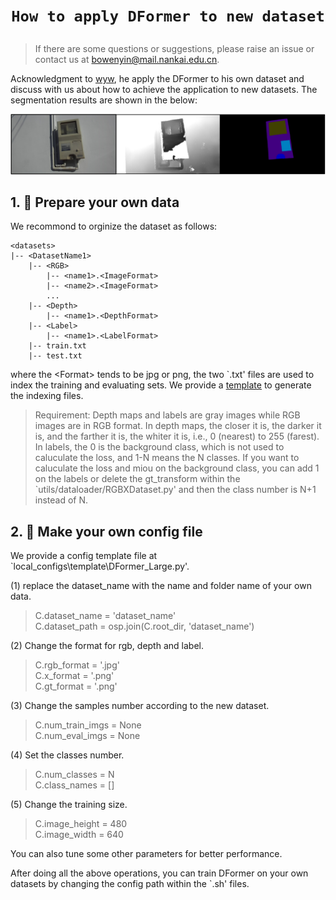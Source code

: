 # <p align=center>`How to apply DFormer to new dataset`</p>


> If there are some questions or suggestions, please raise an issue or contact us at bowenyin@mail.nankai.edu.cn.

Acknowledgment to [wyw](https://github.com/wuYwen1), he apply the DFormer to his own dataset and discuss with us about how to achieve the application to new datasets. 
The segmentation results are shown in the below:

<p align="center">
    <img src="application.jpg" width="600"  width="1200"/> <br />
    <em> 
    </em>
</p>

## 1. 🌟  Prepare your own data

We recommond to orginize the dataset as follows:


```shell
<datasets>
|-- <DatasetName1>
    |-- <RGB>
        |-- <name1>.<ImageFormat>
        |-- <name2>.<ImageFormat>
        ...
    |-- <Depth>
        |-- <name1>.<DepthFormat>
    |-- <Label>
        |-- <name1>.<LabelFormat>
    |-- train.txt
    |-- test.txt
```

where the \<Format\> tends to be jpg or png, the two `.txt' files are used to index the training and evaluating sets.
We provide a [template]() to generate the indexing files. 


>Requirement: Depth maps and labels are gray images while RGB images are in RGB format.
In depth maps, the closer it is, the darker it is, and the farther it is, the whiter it is, i.e., 0 (nearest) to 255 (farest).
In labels, the 0 is the background class, which is not used to caluculate the loss, and 1-N means the N classes. If you want to caluculate the loss and miou on the background class, you can add 1 on the labels or delete the gt_transform within the `utils/dataloader/RGBXDataset.py' and then the class number is N+1 instead of N.


## 2. 🌟 Make your own config file

We provide a config template file at `local_configs\template\DFormer_Large.py'.

(1) replace the dataset_name with the name and folder name of your own data.

>C.dataset_name = 'dataset_name'  <br />
C.dataset_path = osp.join(C.root_dir, 'dataset_name')

(2) Change the format for rgb, depth and label.

>C.rgb_format = '.jpg' <br />
C.x_format = '.png' <br />
C.gt_format = '.png'

(3) Change the samples number according to the new dataset.

>C.num_train_imgs = None <br />
C.num_eval_imgs = None

(4) Set the classes number.

>C.num_classes = N <br />
C.class_names =  []

(5) Change the training size.

>C.image_height = 480 <br />
C.image_width = 640

You can also tune some other parameters for better performance.

After doing all the above operations, you can train DFormer on your own datasets by changing the config path within the `.sh' files.

